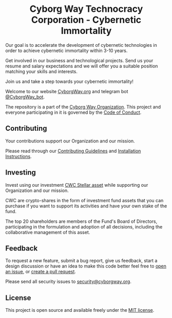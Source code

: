 <h1 align="center">Cyborg Way Technocracy Corporation - Cybernetic Immortality</h1>

Our goal is to accelerate the development of cybernetic technologies in order to achieve cybernetic immortality within 3-10 years.

Get involved in our business and technological projects. Send us your resume and salary expectations and we will offer you a suitable position matching your skills and interests.

Join us and take a step towards your cybernetic immortality!

Welcome to our website [CyborgWay.org](https://cyborgway.org) and telegram bot [@CyborgWay_bot](https://t.me/cyborgway_bot).

The repository is a part of the [Cyborg Way Organization](https://github.com/cyborgway-org). This project and everyone participating in it is governed by the [Code of Conduct](CODE_OF_CONDUCT.md).

## Contributing

Your contributions support our Organization and our mission.

Please read through our [Contributing Guidelines](CONTRIBUTING.md) and [Installation Instructions](INSTALL.md).

## Investing

Invest using our investment [CWC Stellar asset](https://stellar.expert/explorer/public/asset/CWC-GDSUUDRGLKPFMTROF7SPXJHK7SNS4JNAQ6JJ7WMGHNCSCIIKDOY4MWEX) while supporting our Organization and our mission.

CWC are crypto-shares in the form of investment fund assets that you can purchase if you want to support its activities and have your own stake of the fund.

The top 20 shareholders are members of the Fund's Board of Directors, participating in the formulation and adoption of all decisions, including the collaborative management of this asset.

## Feedback

To request a new feature, submit a bug report, give us feedback, start a design discussion or have an idea to make this code better feel free to [open an issue](https://github.com/cyborgway-org/cyborgway-org/issues), or [create a pull request](https://github.com/cyborgway-org/cyborgway-org/pulls).

Please send all security issues to [security@cyborgway.org](mailto:security@cyborgway.org).

## License

This project is open source and available freely under the [MIT license](LICENSE.md).
